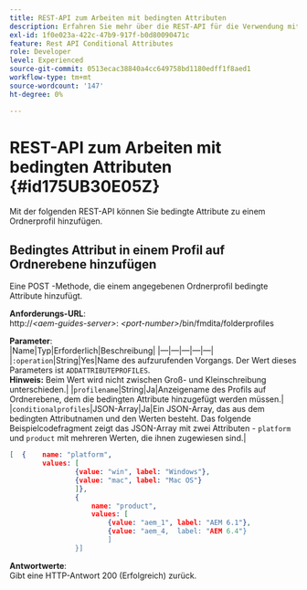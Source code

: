 ```yaml
---
title: REST-API zum Arbeiten mit bedingten Attributen
description: Erfahren Sie mehr über die REST-API für die Verwendung mit bedingten Attributen.
exl-id: 1f0e023a-422c-47b9-917f-b0d80090471c
feature: Rest API Conditional Attributes
role: Developer
level: Experienced
source-git-commit: 0513ecac38840a4cc649758bd1180edff1f8aed1
workflow-type: tm+mt
source-wordcount: '147'
ht-degree: 0%

---
```


# REST-API zum Arbeiten mit bedingten Attributen {#id175UB30E05Z}

Mit der folgenden REST-API können Sie bedingte Attribute zu einem Ordnerprofil hinzufügen.

## Bedingtes Attribut in einem Profil auf Ordnerebene hinzufügen

Eine POST -Methode, die einem angegebenen Ordnerprofil bedingte Attribute hinzufügt.

**Anforderungs-URL**:\
http://*&lt;aem-guides-server\>*: *&lt;port-number\>*/bin/fmdita/folderprofiles

**Parameter**:\
|Name|Typ|Erforderlich|Beschreibung|
|—|—|—|—|—|
|`:operation`|String|Yes|Name des aufzurufenden Vorgangs. Der Wert dieses Parameters ist ``ADDATTRIBUTEPROFILES``. <br> **Hinweis:** Beim Wert wird nicht zwischen Groß- und Kleinschreibung unterschieden.|
|`profilename`|String|Ja|Anzeigename des Profils auf Ordnerebene, dem die bedingten Attribute hinzugefügt werden müssen.|
|`conditionalprofiles`|JSON-Array|Ja|Ein JSON-Array, das aus dem bedingten Attributnamen und den Werten besteht. Das folgende Beispielcodefragment zeigt das JSON-Array mit zwei Attributen - `platform` und `product` mit mehreren Werten, die ihnen zugewiesen sind.|

```JSON
[  {    name: "platform",    
        values: [       
                {value: "win", label: "Windows"},       
                {value: "mac", label: "Mac OS"}    
                ]},
                {    
                    name: "product",    
                    values: [      
                        {value: "aem_1", label: "AEM 6.1"},     
                        {value: "aem_4,  label: "AEM 6.4"}  
                        ]  
                }]
```

**Antwortwerte**:\
Gibt eine HTTP-Antwort 200 \(Erfolgreich\) zurück.
